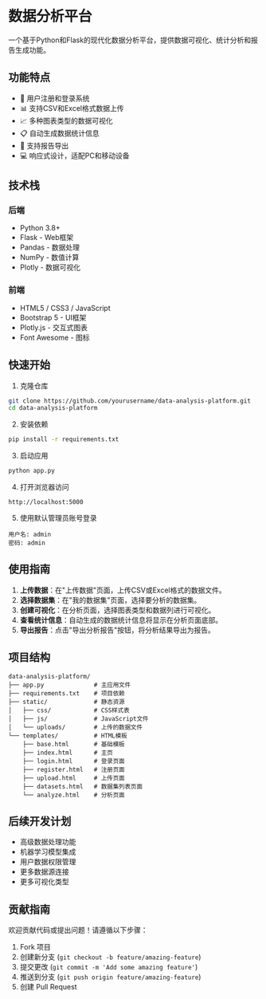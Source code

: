 # 数据分析平台

一个基于Python和Flask的现代化数据分析平台，提供数据可视化、统计分析和报告生成功能。

## 功能特点

- 🔐 用户注册和登录系统
- 📊 支持CSV和Excel格式数据上传
- 📈 多种图表类型的数据可视化
- 📋 自动生成数据统计信息
- 📑 支持报告导出
- 💻 响应式设计，适配PC和移动设备

## 技术栈

### 后端
- Python 3.8+
- Flask - Web框架
- Pandas - 数据处理
- NumPy - 数值计算
- Plotly - 数据可视化

### 前端
- HTML5 / CSS3 / JavaScript
- Bootstrap 5 - UI框架
- Plotly.js - 交互式图表
- Font Awesome - 图标

## 快速开始

1. 克隆仓库
```bash
git clone https://github.com/yourusername/data-analysis-platform.git
cd data-analysis-platform
```

2. 安装依赖
```bash
pip install -r requirements.txt
```

3. 启动应用
```bash
python app.py
```

4. 打开浏览器访问
```
http://localhost:5000
```

5. 使用默认管理员账号登录
```
用户名: admin
密码: admin
```

## 使用指南

1. **上传数据**：在"上传数据"页面，上传CSV或Excel格式的数据文件。
2. **选择数据集**：在"我的数据集"页面，选择要分析的数据集。
3. **创建可视化**：在分析页面，选择图表类型和数据列进行可视化。
4. **查看统计信息**：自动生成的数据统计信息将显示在分析页面底部。
5. **导出报告**：点击"导出分析报告"按钮，将分析结果导出为报告。

## 项目结构

```
data-analysis-platform/
├── app.py              # 主应用文件
├── requirements.txt    # 项目依赖
├── static/             # 静态资源
│   ├── css/            # CSS样式表
│   ├── js/             # JavaScript文件
│   └── uploads/        # 上传的数据文件
└── templates/          # HTML模板
    ├── base.html       # 基础模板
    ├── index.html      # 主页
    ├── login.html      # 登录页面
    ├── register.html   # 注册页面
    ├── upload.html     # 上传页面
    ├── datasets.html   # 数据集列表页面
    └── analyze.html    # 分析页面
```

## 后续开发计划

- 高级数据处理功能
- 机器学习模型集成
- 用户数据权限管理
- 更多数据源连接
- 更多可视化类型

## 贡献指南

欢迎贡献代码或提出问题！请遵循以下步骤：

1. Fork 项目
2. 创建新分支 (`git checkout -b feature/amazing-feature`)
3. 提交更改 (`git commit -m 'Add some amazing feature'`)
4. 推送到分支 (`git push origin feature/amazing-feature`)
5. 创建 Pull Request 